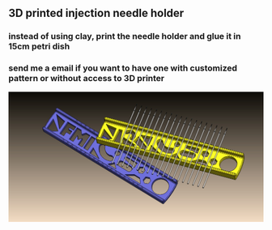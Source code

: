 ## 3D printed injection needle holder

### instead of using clay, print the needle holder and glue it in 15cm petri dish
### send me a email if you want to have one with customized pattern or without access to 3D printer 

![alt text](https://github.com/yanwuguo/injection_needle_holder/blob/master/needle_holder_assem2.JPG)
